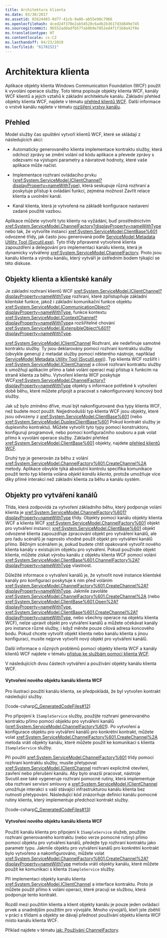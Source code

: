 ```yaml
---
title: Architektura klienta
ms.date: 03/30/2017
ms.assetid: 02624403-0d77-41cb-9a86-ab55e98c7966
ms.openlocfilehash: 4ced24f370e2ab54528c6adb2b3617d3d849e745
ms.sourcegitcommit: 9b552addadfb57fab0b9e7852ed4f1f1b8a42f8e
ms.translationtype: HT
ms.contentlocale: cs-CZ
ms.lasthandoff: 04/23/2019
ms.locfileid: "61781521"
---
```

# <a name="client-architecture"></a>Architektura klienta
Aplikace objekty klienta Windows Communication Foundation (WCF) použít k vyvolání operace služby. Toto téma popisuje objekty klienta WCF, kanály WCF klientů a jejich vztahů k základní architektuře kanálu. Základní přehled objekty klienta WCF, najdete v tématu [přehled klientů WCF](../../../../docs/framework/wcf/wcf-client-overview.md). Další informace o vrstvě kanálu najdete v tématu [rozšíření vrstvy kanálu](../../../../docs/framework/wcf/extending/extending-the-channel-layer.md).  
  
## <a name="overview"></a>Přehled  
 Model služby čas spuštění vytvoří klientů WCF, které se skládají z následujících akcí:  
  
- Automaticky generovaného klienta implementace kontraktu služby, která odchozí zprávy se změní volání od kódu aplikace a převede zprávy s odezvami na výstupní parametry a návratové hodnoty, které vaše aplikace může načíst.  
  
- Implementace rozhraní ovládacího prvku (<xref:System.ServiceModel.IClientChannel?displayProperty=nameWithType>), která seskupuje různá rozhraní a poskytuje přístup k ovládání funkcí, zejména možnost Zavřít relace klienta a uvolnění kanál.  
  
- Kanál klienta, která je vytvořená na základě konfigurace nastavení zadané použité vazbou.  
  
 Aplikace můžete vytvořit tyto klienty na vyžádání, buď prostřednictvím <xref:System.ServiceModel.ChannelFactory?displayProperty=nameWithType> nebo tak, že vytvoříte instanci <xref:System.ServiceModel.ClientBase%601> odvozené třídy, jak často jsou generovaná podle [ServiceModel Metadata Utility Tool (Svcutil.exe)](../../../../docs/framework/wcf/servicemodel-metadata-utility-tool-svcutil-exe.md). Tyto třídy připravené vytvořené klienta zapouzdření a delegování pro implementaci kanálu klienta, která je dynamicky vytvářený <xref:System.ServiceModel.ChannelFactory>. Proto jsou kanálu klienta a výrobu kanálu, který vytváří je ústředním bodem týkající se této diskuse.  
  
## <a name="client-objects-and-client-channels"></a>Objekty klienta a klientské kanály  
 Je základní rozhraní klientů WCF <xref:System.ServiceModel.IClientChannel?displayProperty=nameWithType> rozhraní, které zpřístupňuje základní klientské funkce, jakož i základní komunikační funkce objektu <xref:System.ServiceModel.ICommunicationObject?displayProperty=nameWithType>, funkce kontextu <xref:System.ServiceModel.IContextChannel?displayProperty=nameWithType>a rozšiřitelné chování <xref:System.ServiceModel.IExtensibleObject%601?displayProperty=nameWithType>.  
  
 <xref:System.ServiceModel.IClientChannel> Rozhraní, ale nedefinuje samotné kontraktu služby. Ty jsou deklarovány pomocí rozhraní kontraktu služby (obvykle generují z metadat služby pomocí některého nástroje, například [ServiceModel Metadata Utility Tool (Svcutil.exe)](../../../../docs/framework/wcf/servicemodel-metadata-utility-tool-svcutil-exe.md)). Typ klienta WCF rozšířit i <xref:System.ServiceModel.IClientChannel> a cílové rozhraní kontraktu služby k umožňují aplikacím přímo a také volání operací mají přístup k funkcím na straně klienta za běhu. Vytvoření klienta WCF poskytuje WCF<xref:System.ServiceModel.ChannelFactory?displayProperty=nameWithType> objekty s informace potřebné k vytvoření době běhu, které můžete připojit a pracovat s nakonfigurovaný koncový bod služby.  
  
 Jak už bylo zmíněno dříve, musí být nakonfigurované dva typy klienta WCF, než budete moct použít. Nejjednodušší typ klienta WCF jsou objekty, které jsou odvozeny z <xref:System.ServiceModel.ClientBase%601> (nebo <xref:System.ServiceModel.DuplexClientBase%601> Pokud kontrakt služby je duplexního kontraktu). Můžete vytvořit tyto typy pomocí konstruktoru, konfigurují programově, nebo pomocí konfiguračního souboru a pak volat přímo k vyvolání operace služby. Základní přehled <xref:System.ServiceModel.ClientBase%601> objekty, najdete [přehled klientů WCF](../../../../docs/framework/wcf/wcf-client-overview.md).  
  
 Druhý typ je generován za běhu z volání <xref:System.ServiceModel.ChannelFactory%601.CreateChannel%2A> metody. Aplikace obvykle týká absolutní kontrolu specifika komunikace použít tento typ klienta volána *objekt kanálu klienta*, protože umožňuje více díky přímé interakci než základní klienta za běhu a kanálu systém.  
  
## <a name="channel-factories"></a>Objekty pro vytváření kanálů  
 Třída, která zodpovídá za vytvoření základního běhu, který podporuje volání klienta je <xref:System.ServiceModel.ChannelFactory%601?displayProperty=nameWithType> třídy. Objekty pomocí kanálu objekty klienta WCF a klienta WCF <xref:System.ServiceModel.ChannelFactory%601> objekt pro vytváření instancí; <xref:System.ServiceModel.ClientBase%601> objekt odvozené klienta zapouzdřuje zpracování objekt pro vytváření kanálů, ale pro řadu scénářů je naprosto vhodné použít objekt pro vytváření kanálů přímo. Běžným scénářem je, pokud budete chtít opakovaně vytvořit nového klienta kanály v existujícím objektu pro vytváření. Pokud používáte objekt klienta, můžete získat výrobu kanálu z objektu klienta WCF pomocí volání <xref:System.ServiceModel.ClientBase%601.ChannelFactory%2A?displayProperty=nameWithType> vlastnost.  
  
 Důležité informace o vytváření kanálů je, že vytvořit nové instance klientské kanály pro konfiguraci poskytuje k nim před voláním <xref:System.ServiceModel.ChannelFactory%601.CreateChannel%2A?displayProperty=nameWithType>. Jakmile zavoláte <xref:System.ServiceModel.ChannelFactory%601.CreateChannel%2A> (nebo <xref:System.ServiceModel.ClientBase%601.Open%2A?displayProperty=nameWithType>, <xref:System.ServiceModel.ClientBase%601.CreateChannel%2A?displayProperty=nameWithType>, nebo všechny operace na objektu klienta WCF), nelze upravit objekt pro vytváření kanálů a můžete očekávat kanály pro instance různé služby, i když měníte pouze cílová adresa koncového bodu. Pokud chcete vytvořit objekt klienta nebo kanálu klienta s jinou konfiguraci, musíte nejprve vytvořit nový objekt pro vytváření kanálů.  
  
 Další informace o různých problémů pomocí objekty klienta WCF a kanály klientů WCF najdete v tématu [přístup ke službám pomocí klienta WCF](../../../../docs/framework/wcf/feature-details/accessing-services-using-a-client.md).  
  
 V následujících dvou částech vytváření a používání objekty kanálu klienta WCF.  
  
#### <a name="creating-a-new-wcf-client-channel-object"></a>Vytvoření nového objektu kanálu klienta WCF  
 Pro ilustraci použití kanálu klienta, se předpokládá, že byl vytvořen kontrakt následující služby.  
  
 [!code-csharp[C_GeneratedCodeFiles#12](../../../../samples/snippets/csharp/VS_Snippets_CFX/c_generatedcodefiles/cs/proxycode.cs#12)]  
  
 Pro připojení k `ISampleService` služby, použijte rozhraní generovaného kontraktu přímo pomocí objektu pro vytváření kanálů (<xref:System.ServiceModel.ChannelFactory%601>). Po vytvoření a konfigurace objektu pro vytváření kanálů pro konkrétní kontrakt, můžete volat <xref:System.ServiceModel.ChannelFactory%601.CreateChannel%2A> metoda vrátí objekty kanálu, které můžete použít ke komunikaci s klienta `ISampleService` služby.  
  
 Při použití <xref:System.ServiceModel.ChannelFactory%601> třídy pomocí rozhraní kontraktu služby, musíte přetypovat <xref:System.ServiceModel.IClientChannel> rozhraní explicitně otevření, zavření nebo přerušení kanálu. Aby bylo snazší pracovat, nástroje Svcutil.exe také vygeneruje rozhraní pomocné rutiny, která implementuje oba rozhraní servisní smlouvy a <xref:System.ServiceModel.IClientChannel> umožňuje interakci s vaší stávající infrastrukturou kanálu klienta bez nutnosti přetypování. Následující kód znázorňuje definici kanálu pomocné rutiny klienta, který implementuje předchozí kontrakt služby.  
  
 [!code-csharp[C_GeneratedCodeFiles#13](../../../../samples/snippets/csharp/VS_Snippets_CFX/c_generatedcodefiles/cs/proxycode.cs#13)]  
  
#### <a name="creating-a-new-wcf-client-channel-object"></a>Vytvoření nového objektu kanálu klienta WCF  
 Použití kanálu klienta pro připojení k `ISampleService` služeb, použijte rozhraní generovaného kontraktu (nebo verze pomocné rutiny) přímo pomocí objektu pro vytváření kanálů, předejte typ rozhraní kontraktu jako parametr typu. Jakmile objektu pro vytváření kanálů pro konkrétní kontrakt bylo vytvořeno a nakonfigurováno, můžete volat <xref:System.ServiceModel.ChannelFactory%601.CreateChannel%2A?displayProperty=nameWithType> metoda vrátí objekty kanálu, které můžete použít ke komunikaci s klienta `ISampleService` služby.  
  
 Při implementaci objekty kanálu klienta <xref:System.ServiceModel.IClientChannel> a interface kontraktu. Proto je můžete použít přímo k volání operací, které pracují se službou, která podporuje tento kontrakt.  
  
 Rozdíl mezi použitím klienta a klient objekty kanálu je pouze jeden ovládací prvek a snadnějším použitím pro vývojáře. Mnoho vývojářů, kteří jste zběhlí v práci s třídami a objekty se dávají přednost používání objektu klienta WCF místo kanálu klienta WCF.  
  
 Příklad najdete v tématu [jak: Používání ChannelFactory](../../../../docs/framework/wcf/feature-details/how-to-use-the-channelfactory.md).
